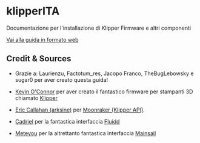 # klipperITA
Documentazione per l'installazione di Klipper Firmware e altri componenti

[Vai alla guida in formato web](https://bit.ly/guidaklipperITA)
## Credit & Sources
* Grazie a: Laurienzu, Factotum_res, Jacopo Franco, TheBugLebowsky e sugar0 per aver creato questa guida!


* [Kevin O'Connor](https://github.com/KevinOConnor) per aver creato il fantastico firmware per stampanti 3D chiamato [Klipper](https://github.com/KevinOConnor/klipper)
* [Eric Callahan (arksine)](https://github.com/Arksine) per [Moonraker (Klipper API)](https://github.com/Arksine/moonraker).
* [Cadriel](https://github.com/cadriel) per la fantastica interfaccia [Fluidd](https://github.com/cadriel/fluidd)
* [Meteyou](https://github.com/meteyou) per la altrettanto fantastica interfaccia [Mainsail](https://github.com/meteyou/mainsail)
